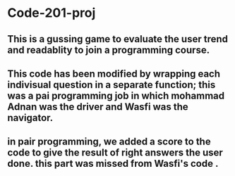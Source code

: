 # Code-201-proj

## This is a gussing game to evaluate the user trend and readablity to join a programming course. 

## This code has been modified by wrapping each indivisual question in a separate function; this was a pai programming job in which mohammad Adnan was the driver and Wasfi  was the navigator. 
## in pair programming, we added a score to the code to give the result of right answers the user done. this part was missed from Wasfi's code .